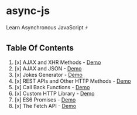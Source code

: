 # async-js
Learn Asynchronous JavaScript :zap:

## Table Of Contents

1. [x] AJAX and XHR Methods - [Demo](https://bolajiayodeji.github.io/async-js/01-Ajax%20&%20XHR%20Methods/)
2. [x] AJAX and JSON - [Demo](https://bolajiayodeji.github.io/async-js/02-Ajax%20&%20JSON/)
3. [x] Jokes Generator - [Demo](https://bolajiayodeji.github.io/async-js/03-Jokes%20Generator)
4. [x] REST APIs and Other HTTP Methods - [Demo](https://bolajiayodeji.github.io/async-js/04-REST%20APIs%20%26%20Other%20HTTP%20Methods)
5. [x] Call Back Functions - [Demo](https://bolajiayodeji.github.io/async-js/05-Call%20Back%20Functions)
6. [x] Custom HTTP Library - [Demo](https://bolajiayodeji.github.io/async-js/06-Custom%20HTTP%20Library)
7. [x] ES6 Promises - [Demo](https://bolajiayodeji.github.io/async-js/07-ES6%20Promises)
8. [x] The Fetch API - [Demo](https://bolajiayodeji.github.io/async-js/)
